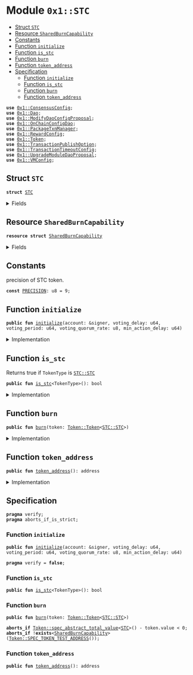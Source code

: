 
<a name="0x1_STC"></a>

# Module `0x1::STC`



-  [Struct `STC`](#0x1_STC_STC)
-  [Resource `SharedBurnCapability`](#0x1_STC_SharedBurnCapability)
-  [Constants](#@Constants_0)
-  [Function `initialize`](#0x1_STC_initialize)
-  [Function `is_stc`](#0x1_STC_is_stc)
-  [Function `burn`](#0x1_STC_burn)
-  [Function `token_address`](#0x1_STC_token_address)
-  [Specification](#@Specification_1)
    -  [Function `initialize`](#@Specification_1_initialize)
    -  [Function `is_stc`](#@Specification_1_is_stc)
    -  [Function `burn`](#@Specification_1_burn)
    -  [Function `token_address`](#@Specification_1_token_address)


<pre><code><b>use</b> <a href="ConsensusConfig.md#0x1_ConsensusConfig">0x1::ConsensusConfig</a>;
<b>use</b> <a href="Dao.md#0x1_Dao">0x1::Dao</a>;
<b>use</b> <a href="ModifyDaoConfigProposal.md#0x1_ModifyDaoConfigProposal">0x1::ModifyDaoConfigProposal</a>;
<b>use</b> <a href="OnChainConfigDao.md#0x1_OnChainConfigDao">0x1::OnChainConfigDao</a>;
<b>use</b> <a href="PackageTxnManager.md#0x1_PackageTxnManager">0x1::PackageTxnManager</a>;
<b>use</b> <a href="RewardConfig.md#0x1_RewardConfig">0x1::RewardConfig</a>;
<b>use</b> <a href="Token.md#0x1_Token">0x1::Token</a>;
<b>use</b> <a href="TransactionPublishOption.md#0x1_TransactionPublishOption">0x1::TransactionPublishOption</a>;
<b>use</b> <a href="TransactionTimeoutConfig.md#0x1_TransactionTimeoutConfig">0x1::TransactionTimeoutConfig</a>;
<b>use</b> <a href="UpgradeModuleDaoProposal.md#0x1_UpgradeModuleDaoProposal">0x1::UpgradeModuleDaoProposal</a>;
<b>use</b> <a href="VMConfig.md#0x1_VMConfig">0x1::VMConfig</a>;
</code></pre>



<a name="0x1_STC_STC"></a>

## Struct `STC`



<pre><code><b>struct</b> <a href="STC.md#0x1_STC">STC</a>
</code></pre>



<details>
<summary>Fields</summary>


<dl>
<dt>
<code>dummy_field: bool</code>
</dt>
<dd>

</dd>
</dl>


</details>

<a name="0x1_STC_SharedBurnCapability"></a>

## Resource `SharedBurnCapability`



<pre><code><b>resource</b> <b>struct</b> <a href="STC.md#0x1_STC_SharedBurnCapability">SharedBurnCapability</a>
</code></pre>



<details>
<summary>Fields</summary>


<dl>
<dt>
<code>cap: <a href="Token.md#0x1_Token_BurnCapability">Token::BurnCapability</a>&lt;<a href="STC.md#0x1_STC_STC">STC::STC</a>&gt;</code>
</dt>
<dd>

</dd>
</dl>


</details>

<a name="@Constants_0"></a>

## Constants


<a name="0x1_STC_PRECISION"></a>

precision of STC token.


<pre><code><b>const</b> <a href="STC.md#0x1_STC_PRECISION">PRECISION</a>: u8 = 9;
</code></pre>



<a name="0x1_STC_initialize"></a>

## Function `initialize`



<pre><code><b>public</b> <b>fun</b> <a href="STC.md#0x1_STC_initialize">initialize</a>(account: &signer, voting_delay: u64, voting_period: u64, voting_quorum_rate: u8, min_action_delay: u64)
</code></pre>



<details>
<summary>Implementation</summary>


<pre><code><b>public</b> <b>fun</b> <a href="STC.md#0x1_STC_initialize">initialize</a>(
    account: &signer,
    voting_delay: u64,
    voting_period: u64,
    voting_quorum_rate: u8,
    min_action_delay: u64,
) {
    <a href="Token.md#0x1_Token_register_token">Token::register_token</a>&lt;<a href="STC.md#0x1_STC">STC</a>&gt;(account, <a href="STC.md#0x1_STC_PRECISION">PRECISION</a>);
    <b>let</b> burn_cap = <a href="Token.md#0x1_Token_remove_burn_capability">Token::remove_burn_capability</a>&lt;<a href="STC.md#0x1_STC">STC</a>&gt;(account);
    move_to(account, <a href="STC.md#0x1_STC_SharedBurnCapability">SharedBurnCapability</a> { cap: burn_cap });
    <a href="Dao.md#0x1_Dao_plugin">Dao::plugin</a>&lt;<a href="STC.md#0x1_STC">STC</a>&gt;(
        account,
        voting_delay,
        voting_period,
        voting_quorum_rate,
        min_action_delay,
    );
    <a href="ModifyDaoConfigProposal.md#0x1_ModifyDaoConfigProposal_plugin">ModifyDaoConfigProposal::plugin</a>&lt;<a href="STC.md#0x1_STC">STC</a>&gt;(account);
    <a href="UpgradeModuleDaoProposal.md#0x1_UpgradeModuleDaoProposal_plugin">UpgradeModuleDaoProposal::plugin</a>&lt;<a href="STC.md#0x1_STC">STC</a>&gt;(account);
    <b>let</b> upgrade_plan_cap = <a href="PackageTxnManager.md#0x1_PackageTxnManager_extract_submit_upgrade_plan_cap">PackageTxnManager::extract_submit_upgrade_plan_cap</a>(account);
    <a href="UpgradeModuleDaoProposal.md#0x1_UpgradeModuleDaoProposal_delegate_module_upgrade_capability">UpgradeModuleDaoProposal::delegate_module_upgrade_capability</a>&lt;<a href="STC.md#0x1_STC">STC</a>&gt;(
        account,
        upgrade_plan_cap,
    );
    // the following configurations are gov-ed by <a href="Dao.md#0x1_Dao">Dao</a>.
    <a href="OnChainConfigDao.md#0x1_OnChainConfigDao_plugin">OnChainConfigDao::plugin</a>&lt;<a href="STC.md#0x1_STC">STC</a>, <a href="TransactionPublishOption.md#0x1_TransactionPublishOption_TransactionPublishOption">TransactionPublishOption::TransactionPublishOption</a>&gt;(account);
    <a href="OnChainConfigDao.md#0x1_OnChainConfigDao_plugin">OnChainConfigDao::plugin</a>&lt;<a href="STC.md#0x1_STC">STC</a>, <a href="VMConfig.md#0x1_VMConfig_VMConfig">VMConfig::VMConfig</a>&gt;(account);
    <a href="OnChainConfigDao.md#0x1_OnChainConfigDao_plugin">OnChainConfigDao::plugin</a>&lt;<a href="STC.md#0x1_STC">STC</a>, <a href="ConsensusConfig.md#0x1_ConsensusConfig_ConsensusConfig">ConsensusConfig::ConsensusConfig</a>&gt;(account);
    <a href="OnChainConfigDao.md#0x1_OnChainConfigDao_plugin">OnChainConfigDao::plugin</a>&lt;<a href="STC.md#0x1_STC">STC</a>, <a href="RewardConfig.md#0x1_RewardConfig_RewardConfig">RewardConfig::RewardConfig</a>&gt;(account);
    <a href="OnChainConfigDao.md#0x1_OnChainConfigDao_plugin">OnChainConfigDao::plugin</a>&lt;<a href="STC.md#0x1_STC">STC</a>, <a href="TransactionTimeoutConfig.md#0x1_TransactionTimeoutConfig_TransactionTimeoutConfig">TransactionTimeoutConfig::TransactionTimeoutConfig</a>&gt;(account);
}
</code></pre>



</details>

<a name="0x1_STC_is_stc"></a>

## Function `is_stc`

Returns true if <code>TokenType</code> is <code><a href="STC.md#0x1_STC_STC">STC::STC</a></code>


<pre><code><b>public</b> <b>fun</b> <a href="STC.md#0x1_STC_is_stc">is_stc</a>&lt;TokenType&gt;(): bool
</code></pre>



<details>
<summary>Implementation</summary>


<pre><code><b>public</b> <b>fun</b> <a href="STC.md#0x1_STC_is_stc">is_stc</a>&lt;TokenType&gt;(): bool {
    <a href="Token.md#0x1_Token_is_same_token">Token::is_same_token</a>&lt;<a href="STC.md#0x1_STC">STC</a>, TokenType&gt;()
}
</code></pre>



</details>

<a name="0x1_STC_burn"></a>

## Function `burn`



<pre><code><b>public</b> <b>fun</b> <a href="STC.md#0x1_STC_burn">burn</a>(token: <a href="Token.md#0x1_Token_Token">Token::Token</a>&lt;<a href="STC.md#0x1_STC_STC">STC::STC</a>&gt;)
</code></pre>



<details>
<summary>Implementation</summary>


<pre><code><b>public</b> <b>fun</b> <a href="STC.md#0x1_STC_burn">burn</a>(token: <a href="Token.md#0x1_Token">Token</a>&lt;<a href="STC.md#0x1_STC">STC</a>&gt;) <b>acquires</b> <a href="STC.md#0x1_STC_SharedBurnCapability">SharedBurnCapability</a> {
    <b>let</b> cap = borrow_global&lt;<a href="STC.md#0x1_STC_SharedBurnCapability">SharedBurnCapability</a>&gt;(<a href="STC.md#0x1_STC_token_address">token_address</a>());
    <a href="Token.md#0x1_Token_burn_with_capability">Token::burn_with_capability</a>(&cap.cap, token);
}
</code></pre>



</details>

<a name="0x1_STC_token_address"></a>

## Function `token_address`



<pre><code><b>public</b> <b>fun</b> <a href="STC.md#0x1_STC_token_address">token_address</a>(): address
</code></pre>



<details>
<summary>Implementation</summary>


<pre><code><b>public</b> <b>fun</b> <a href="STC.md#0x1_STC_token_address">token_address</a>(): address {
    <a href="Token.md#0x1_Token_token_address">Token::token_address</a>&lt;<a href="STC.md#0x1_STC">STC</a>&gt;()
}
</code></pre>



</details>

<a name="@Specification_1"></a>

## Specification



<pre><code><b>pragma</b> verify;
<b>pragma</b> aborts_if_is_strict;
</code></pre>



<a name="@Specification_1_initialize"></a>

### Function `initialize`


<pre><code><b>public</b> <b>fun</b> <a href="STC.md#0x1_STC_initialize">initialize</a>(account: &signer, voting_delay: u64, voting_period: u64, voting_quorum_rate: u8, min_action_delay: u64)
</code></pre>




<pre><code><b>pragma</b> verify = <b>false</b>;
</code></pre>



<a name="@Specification_1_is_stc"></a>

### Function `is_stc`


<pre><code><b>public</b> <b>fun</b> <a href="STC.md#0x1_STC_is_stc">is_stc</a>&lt;TokenType&gt;(): bool
</code></pre>




<a name="@Specification_1_burn"></a>

### Function `burn`


<pre><code><b>public</b> <b>fun</b> <a href="STC.md#0x1_STC_burn">burn</a>(token: <a href="Token.md#0x1_Token_Token">Token::Token</a>&lt;<a href="STC.md#0x1_STC_STC">STC::STC</a>&gt;)
</code></pre>




<pre><code><b>aborts_if</b> <a href="Token.md#0x1_Token_spec_abstract_total_value">Token::spec_abstract_total_value</a>&lt;<a href="STC.md#0x1_STC">STC</a>&gt;() - token.value &lt; 0;
<b>aborts_if</b> !<b>exists</b>&lt;<a href="STC.md#0x1_STC_SharedBurnCapability">SharedBurnCapability</a>&gt;(<a href="Token.md#0x1_Token_SPEC_TOKEN_TEST_ADDRESS">Token::SPEC_TOKEN_TEST_ADDRESS</a>());
</code></pre>



<a name="@Specification_1_token_address"></a>

### Function `token_address`


<pre><code><b>public</b> <b>fun</b> <a href="STC.md#0x1_STC_token_address">token_address</a>(): address
</code></pre>
